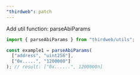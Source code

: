 ```yaml
---
"thirdweb": patch
---
```


Add util function: parseAbiParams

```ts
import { parseAbiParams } from "thirdweb/utils";

const example1 = parseAbiParams(
  ["address", "uint256"],
  ["0x.....", "1200000"]
); // result: ["0x......", 1200000n]
```
